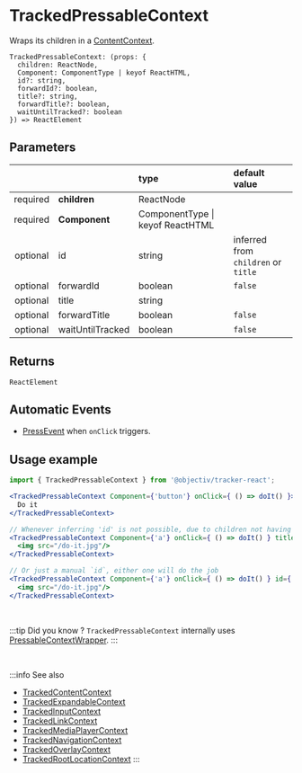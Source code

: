 # TrackedPressableContext

Wraps its children in a [ContentContext](/taxonomy/reference/location-contexts/ContentContext.md).

```tsx
TrackedPressableContext: (props: { 
  children: ReactNode,
  Component: ComponentType | keyof ReactHTML,
  id?: string,
  forwardId?: boolean,
  title?: string,
  forwardTitle?: boolean,
  waitUntilTracked?: boolean
}) => ReactElement
```

## Parameters
|          |                   | type                                 | default value                       |
|:--------:|:------------------|:-------------------------------------|:------------------------------------|
| required | **children**      | ReactNode                            |                                     |
| required | **Component**     | ComponentType &vert; keyof ReactHTML |                                     |
| optional | id                | string                               | inferred from `children` or `title` |
| optional | forwardId         | boolean                              | `false`                             |
| optional | title             | string                               |                                     |
| optional | forwardTitle      | boolean                              | `false`                             |
| optional | waitUntilTracked  | boolean                              | `false`                             |

## Returns
`ReactElement`

## Automatic Events
- [PressEvent](/taxonomy/reference/events/PressEvent.md) when `onClick` triggers.

## Usage example

```jsx
import { TrackedPressableContext } from '@objectiv/tracker-react';
```

```jsx
<TrackedPressableContext Component={'button'} onClick={ () => doIt() }>
  Do it
</TrackedPressableContext>

// Whenever inferring 'id' is not possible, due to children not having any text, a `title` can be specified
<TrackedPressableContext Component={'a'} onClick={ () => doIt() } title={'Do it'}>
  <img src="/do-it.jpg"/>
</TrackedPressableContext>

// Or just a manual `id`, either one will do the job
<TrackedPressableContext Component={'a'} onClick={ () => doIt() } id={'do-it'}>
  <img src="/do-it.jpg"/>
</TrackedPressableContext>
```

<br />

:::tip Did you know ?
`TrackedPressableContext` internally uses [PressableContextWrapper](/tracking/react/api-reference/locationWrappers/PressableContextWrapper.md).
:::

<br />

:::info See also
- [TrackedContentContext](/tracking/react/api-reference/trackedContexts/TrackedContentContext.md)
- [TrackedExpandableContext](/tracking/react/api-reference/trackedContexts/TrackedExpandableContext.md)
- [TrackedInputContext](/tracking/react/api-reference/trackedContexts/TrackedInputContext.md)
- [TrackedLinkContext](/tracking/react/api-reference/trackedContexts/TrackedLinkContext.md)
- [TrackedMediaPlayerContext](/tracking/react/api-reference/trackedContexts/TrackedMediaPlayerContext.md)
- [TrackedNavigationContext](/tracking/react/api-reference/trackedContexts/TrackedNavigationContext.md)
- [TrackedOverlayContext](/tracking/react/api-reference/trackedContexts/TrackedOverlayContext.md)
- [TrackedRootLocationContext](/tracking/react/api-reference/trackedContexts/TrackedRootLocationContext.md)
:::
